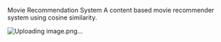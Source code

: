 Movie Recommendation System
A content based movie recommender system using cosine similarity.


![Uploading image.png…]()

